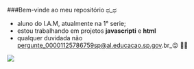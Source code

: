 ###Bem-vinde ao meu repositório ಥ_ಥ

- aluno do I.A.M, atualmente na 1° serie;
- estou trabalhando em projetos **javascripti** e **html**
- qualquer duvidada não pergunte_00001125786759sp@al.educacao.sp.gov.br_😜 🦍💨

![](https://media1.tenor.com/m/ItlIgwlTULMAAAAC/lets-play-league-lets-play-league-of-legends.gif)
